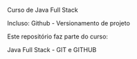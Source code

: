Curso de Java Full Stack

Incluso: Github - Versionamento de projeto

Este repositório faz parte do curso:
  
   Java Full Stack - GIT e GITHUB
